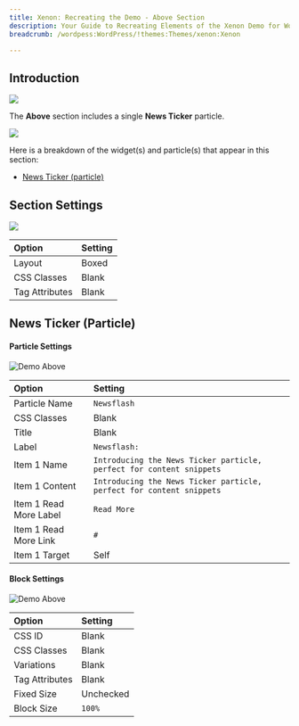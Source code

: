 ```yaml
---
title: Xenon: Recreating the Demo - Above Section
description: Your Guide to Recreating Elements of the Xenon Demo for WordPress
breadcrumb: /wordpess:WordPress/!themes:Themes/xenon:Xenon

---
```


## Introduction

![](assets/demo_4.jpeg)

The **Above** section includes a single **News Ticker** particle.

![](assets/home_above.jpeg)

Here is a breakdown of the widget(s) and particle(s) that appear in this section:

* [News Ticker (particle)](#news-ticker-(particle))

## Section Settings

![](assets/demo_above_settings.jpeg)

| Option           | Setting     |
| :--------------- | :---------- |
| Layout           | Boxed       |
| CSS Classes      | Blank       |
| Tag Attributes   | Blank       |

## News Ticker (Particle)

#### Particle Settings

![Demo Above](demo_above_1.jpeg)

| Option                 | Setting                                                              |
| :-----                 | :-----                                                               |
| Particle Name          | `Newsflash`                                                          |
| CSS Classes            | Blank                                                                |
| Title                  | Blank                                                                |
| Label                  | `Newsflash:`                                                         |
| Item 1 Name            | `Introducing the News Ticker particle, perfect for content snippets` |
| Item 1 Content         | `Introducing the News Ticker particle, perfect for content snippets` |
| Item 1 Read More Label | `Read More`                                                          |
| Item 1 Read More Link  | `#`                                                                  |
| Item 1 Target          | Self                                                                 |

#### Block Settings

![Demo Above](demo_above_2.jpeg)

| Option         | Setting   |
| :-----         | :-----    |
| CSS ID         | Blank     |
| CSS Classes    | Blank     |
| Variations     | Blank     |
| Tag Attributes | Blank     |
| Fixed Size     | Unchecked |
| Block Size     | `100%`    |